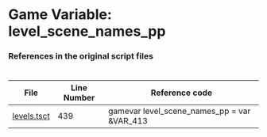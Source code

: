 # Game Variable: level_scene_names_pp
### References in the original script files

#

| File | Line Number | Reference code |
| --- | --- | --- |
| [levels.tsct](../../../out/levels.tsct#L439) | 439 | gamevar level_scene_names_pp = var &VAR_413 |
